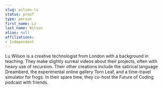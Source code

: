 ```yaml
---
slug: wilson-lu
status: proof
type: person
first_name: Lu
last_name: Wilson
alias: null
affiliations:
- Independent
---
```


Lu Wilson is a creative technologist from London with a background in teaching.
They make slightly surreal videos about their projects, often with heavy use of
recursion. Their other creations include the satirical language Dreamberd, the
experimental online gallery Torn Leaf, and a time-travel simulator for frogs. In
their spare time, they co-host the Future of Coding podcast with friends.

